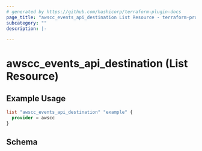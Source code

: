 ```yaml
---
# generated by https://github.com/hashicorp/terraform-plugin-docs
page_title: "awscc_events_api_destination List Resource - terraform-provider-awscc"
subcategory: ""
description: |-
  
---
```


# awscc_events_api_destination (List Resource)



## Example Usage

```terraform
list "awscc_events_api_destination" "example" {
  provider = awscc
}
```

<!-- schema generated by tfplugindocs -->
## Schema
